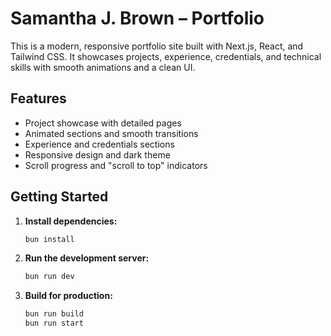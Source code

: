 # Samantha J. Brown – Portfolio

This is a modern, responsive portfolio site built with Next.js, React, and Tailwind CSS. It showcases projects, experience, credentials, and technical skills with smooth animations and a clean UI.

## Features

- Project showcase with detailed pages
- Animated sections and smooth transitions
- Experience and credentials sections
- Responsive design and dark theme
- Scroll progress and "scroll to top" indicators

## Getting Started

1. **Install dependencies:**
   ```sh
   bun install
   ```
2. **Run the development server:**
   ```sh
   bun run dev
   ```
3. **Build for production:**
   ```sh
   bun run build
   bun run start
   ```